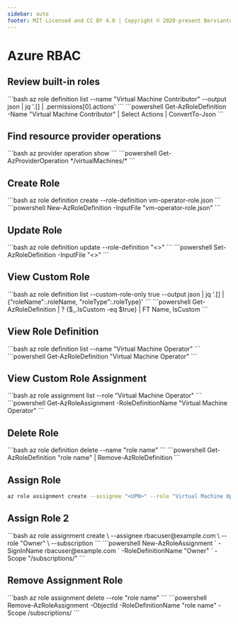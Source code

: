 ```yaml
---
sidebar: auto
footer: MIT Licensed and CC BY 4.0 | Copyright © 2020-present Bervianto Leo Pratama
---
```


# Azure RBAC

## Review built-in roles

<code-group>
<code-block title="Azure CLI">
```bash
az role definition list --name "Virtual Machine Contributor" --output json | jq '.[] | .permissions[0].actions'
```
</code-block>

<code-block title="Powershell">
```powershell
Get-AzRoleDefinition -Name "Virtual Machine Contributor" | Select Actions | ConvertTo-Json
```
</code-block>
</code-group>

## Find resource provider operations

<code-group>
<code-block title="Azure CLI">
```bash
az provider operation show
```
</code-block>

<code-block title="Powershell">
```powershell
Get-AzProviderOperation */virtualMachines/*
```
</code-block>
</code-group>

## Create Role

<code-group>
<code-block title="Azure CLI">
```bash
az role definition create --role-definition vm-operator-role.json
```
</code-block>

<code-block title="Powershell">
```powershell
New-AzRoleDefinition -InputFile "vm-operator-role.json"
```
</code-block>
</code-group>

## Update Role

<code-group>
<code-block title="Azure CLI">
```bash
az role definition update --role-definition "<<path-to-json-file>>"
```
</code-block>

<code-block title="Powershell">
```powershell
Set-AzRoleDefinition -InputFile "<<path-to-json-file>>"
```
</code-block>
</code-group>

## View Custom Role

<code-group>
<code-block title="Azure CLI">
```bash
az role definition list --custom-role-only true --output json | jq '.[] | {"roleName":.roleName, "roleType":.roleType}'
```
</code-block>

<code-block title="Powershell">
```powershell
Get-AzRoleDefinition | ? {$_.IsCustom -eq $true} | FT Name, IsCustom
```
</code-block>
</code-group>

## View Role Definition

<code-group>
<code-block title="Azure CLI">
```bash
az role definition list --name "Virtual Machine Operator"
```
</code-block>

<code-block title="Powershell">
```powershell
Get-AzRoleDefinition "Virtual Machine Operator"
```
</code-block>
</code-group>

## View Custom Role Assignment

<code-group>
<code-block title="Azure CLI">
```bash
az role assignment list --role "Virtual Machine Operator"
```
</code-block>

<code-block title="Powershell">
```powershell
Get-AzRoleAssignment -RoleDefinitionName "Virtual Machine Operator"
```
</code-block>
</code-group>

## Delete Role

<code-group>
<code-block title="Azure CLI">
```bash
az role definition delete --name "role name"
```
</code-block>

<code-block title="Powershell">
```powershell
Get-AzRoleDefinition "role name" | Remove-AzRoleDefinition
```
</code-block>
</code-group>

## Assign Role

```bash
az role assignment create --assignee "<UPN>" --role "Virtual Machine Operator"
```

## Assign Role 2

<code-group>
<code-block title="Azure CLI">
```bash
az role assignment create \
    --assignee rbacuser@example.com \
    --role "Owner" \
    --subscription <subscription_name_or_id>
```
</code-block>

<code-block title="Powershell">
```powershell
New-AzRoleAssignment `
    -SignInName rbacuser@example.com `
    -RoleDefinitionName "Owner" `
    -Scope "/subscriptions/<subscriptionID>"
```
</code-block>
</code-group>

## Remove Assignment Role

<code-group>
<code-block title="Azure CLI">
```bash
az role assignment delete --role "role name"
```
</code-block>

<code-block title="Powershell">
```powershell
Remove-AzRoleAssignment -ObjectId <object_id> -RoleDefinitionName "role name" -Scope /subscriptions/<subscription_id>
```
</code-block>
</code-group>
